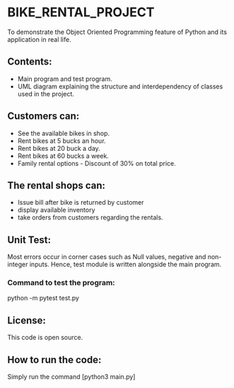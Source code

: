 # BIKE_RENTAL_PROJECT

To demonstrate the Object Oriented Programming feature of Python and its application in real life.


## Contents:
* Main program and test program.
* UML diagram explaining the structure and interdependency of classes used in the project.


## Customers can:
* See the available bikes in shop.
* Rent bikes at 5 bucks an hour.
* Rent bikes at 20 buck a day.
* Rent bikes at 60 bucks a week.
* Family rental options - Discount of 30% on total price.

## The rental shops can:
* Issue bill after bike is returned by customer
* display available inventory
* take orders from customers regarding the rentals.

## Unit Test:
Most errors occur in corner cases such as Null values, negative and non-integer inputs. Hence, test module is written alongside the main program.

### Command to test the program:
python -m pytest test.py

## License:
This code is open source.

## How to run the code:
Simply run the command [python3 main.py]
